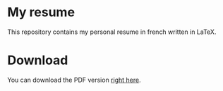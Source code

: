 # My resume

This repository contains my personal resume in french written in LaTeX.

# Download

You can download the PDF version [right here](https://github.com/FlorentClarret/latex-resume/raw/master/output/FlorentClarret_CV.pdf "CV - Florent Clarret").
